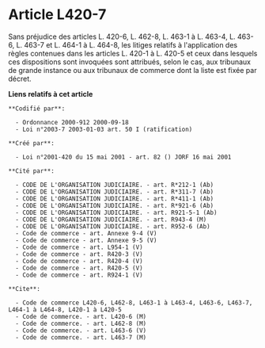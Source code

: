 # Article L420-7

Sans préjudice des articles L. 420-6, L. 462-8, L. 463-1 à L. 463-4, L. 463-6, L. 463-7 et L. 464-1 à L. 464-8, les litiges
relatifs à l'application des règles contenues dans les articles L. 420-1 à L. 420-5 et ceux dans lesquels ces dispositions
sont invoquées sont attribués, selon le cas, aux tribunaux de grande instance ou aux tribunaux de commerce dont la liste est
fixée par décret.

**Liens relatifs à cet article**

	**Codifié par**:

	  - Ordonnance 2000-912 2000-09-18
	  - Loi n°2003-7 2003-01-03 art. 50 I (ratification)

	**Créé par**:

	  - Loi n°2001-420 du 15 mai 2001 - art. 82 () JORF 16 mai 2001

	**Cité par**:

	  - CODE DE L'ORGANISATION JUDICIAIRE. - art. R*212-1 (Ab)
	  - CODE DE L'ORGANISATION JUDICIAIRE. - art. R*311-7 (Ab)
	  - CODE DE L'ORGANISATION JUDICIAIRE. - art. R*411-1 (Ab)
	  - CODE DE L'ORGANISATION JUDICIAIRE. - art. R*921-6 (Ab)
	  - CODE DE L'ORGANISATION JUDICIAIRE. - art. R921-5-1 (Ab)
	  - CODE DE L'ORGANISATION JUDICIAIRE. - art. R943-4 (M)
	  - CODE DE L'ORGANISATION JUDICIAIRE. - art. R952-6 (Ab)
	  - Code de commerce - art. Annexe 9-4 (V)
	  - Code de commerce - art. Annexe 9-5 (V)
	  - Code de commerce - art. L954-1 (V)
	  - Code de commerce - art. R420-3 (V)
	  - Code de commerce - art. R420-4 (V)
	  - Code de commerce - art. R420-5 (V)
	  - Code de commerce - art. R924-1 (V)

	**Cite**:

	  - Code de commerce L420-6, L462-8, L463-1 à L463-4, L463-6, L463-7, L464-1 à L464-8, L420-1 à L420-5
	  - Code de commerce. - art. L420-6 (M)
	  - Code de commerce. - art. L462-8 (M)
	  - Code de commerce. - art. L463-6 (V)
	  - Code de commerce. - art. L463-7 (M)
